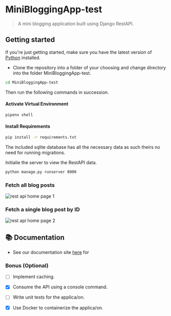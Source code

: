 # MiniBloggingApp-test

> A mini blogging application built using Django RestAPI.

## Getting started

If you're just getting started, make sure you have the latest version of [Python](https://www.python.org/downloads/) installed.

- Clone the repository into a folder of your choosing and change directory into the folder MiniBloggingApp-test.
```sh
cd MiniBloggingApp-test
```

Then run the following commands in succession.

#### Activate Virtual Environment
```sh
pipenv shell
```
#### Install Requirements

```sh
pip install -r requirements.txt
```

The included sqlite database has all the necessary data as such theirs no need for running migrations.

Initialie the server to view the RestAPI data.

```sh
python manage.py runserver 8000
```
### Fetch all blog posts
  <img src="https://github.com/Clemo97/MiniBloggingApp-test/blob/main/screenshots/blog-1.png" alt="rest api home page 1" />

### Fetch a single blog post by ID
<img src="https://github.com/Clemo97/MiniBloggingApp-test/blob/main/screenshots/blog-2.png" alt="rest api home page 2" />

## :books: Documentation

- See our documentation site
  [here](https://www.carbondesignsystem.com/developing/frameworks/react/) for


### Bonus (Optional)

- [ ] Implement caching.
- [x] Consume the API using a console command.
- [ ] Write unit tests for the applica/on.
- [X] Use Docker to containerize the applica/on.

